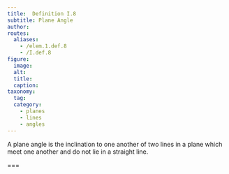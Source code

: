 ```yaml
---
title:  Definition I.8
subtitle: Plane Angle
author:
routes:
  aliases:
    - /elem.1.def.8
    - /I.def.8
figure:
  image:
  alt:
  title:
  caption:
taxonomy:
  tag:
  category:
    - planes
    - lines
    - angles
---
```


A <term>plane angle</term> is the inclination to one another of two lines in a plane which meet one another and do not lie in a straight line.

===
